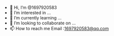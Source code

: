- 👋 Hi, I’m @1697920583
- 👀 I’m interested in ...
- 🌱 I’m currently learning ...
- 💞️ I’m looking to collaborate on ...
- 📫 How to reach me Email :1697920583@qq.com

<!---
1697920583/1697920583 is a ✨ special ✨ repository because its `README.md` (this file) appears on your GitHub profile.
You can click the Preview link to take a look at your changes.
--->
